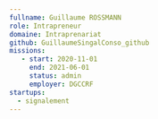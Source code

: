 ```yaml
---
fullname: Guillaume ROSSMANN
role: Intrapreneur
domaine: Intraprenariat
github: GuillaumeSingalConso_github
missions:
   - start: 2020-11-01
     end: 2021-06-01
     status: admin
     employer: DGCCRF
startups:
  - signalement
---
```

